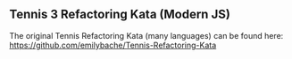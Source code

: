 ## Tennis 3 Refactoring Kata (Modern JS)

The original Tennis Refactoring Kata (many languages) can be found here: https://github.com/emilybache/Tennis-Refactoring-Kata